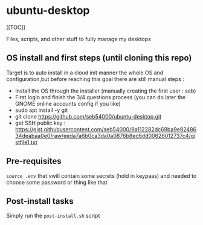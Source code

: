 # ubuntu-desktop

[[TOC]]

Files, scripts, and other stuff to fully manage my desktops


## OS install and first steps (until cloning this repo)

Target is to auto install in a cloud init manner the whole OS and configuration,but before reaching this goal there are still manual steps :
- Install the OS through the installer (manually creating the first user : seb)
- First login and finish the 3/4 questions process (you can do later the GNOME online accounts config if you like)
- sudo apt install -y git
- git clone https://github.com/seb54000/ubuntu-desktop.git
- get SSH public key : https://gist.githubusercontent.com/seb54000/9a112282dc69ba9e9248634deabaa0e0/raw/eeda7a6b0ca3da0a0876b8ec6dd00626012737c4/gistfile1.txt



## Pre-requisites

`source .env` that vwill contain some secrets (hold in keypaas) and needed to choose some password or thing like that



## Post-install tasks

Simply run the `post-install.sh` script
